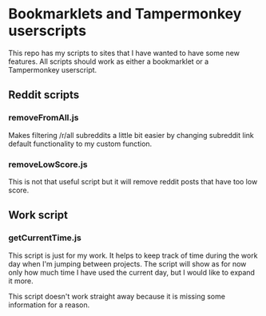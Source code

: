 # Bookmarklets and Tampermonkey userscripts

This repo has my scripts to sites that I have wanted to have some new features.
All scripts should work as either a bookmarklet or a Tampermonkey userscript.

## Reddit scripts

### removeFromAll.js

Makes filtering /r/all subreddits a little bit easier by
changing subreddit link default functionality to my custom function.

### removeLowScore.js

This is not that useful script but it will remove reddit
posts that have too low score.

## Work script

### getCurrentTime.js

This script is just for my work. It helps to keep track of time during the work
day when I'm jumping between projects. The script will show as for now only how
much time I have used the current day, but I would like to expand it more.

This script doesn't work straight away because it is missing some information
for a reason.
